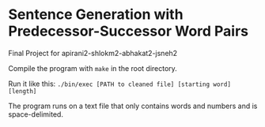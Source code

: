 # Sentence Generation with Predecessor-Successor Word Pairs
Final Project for apirani2-shlokm2-abhakat2-jsneh2

Compile the program with `make` in the root directory.

Run it like this: `./bin/exec [PATH to cleaned file] [starting word] [length]`

The program runs on a text file that only contains words and numbers and is space-delimited.